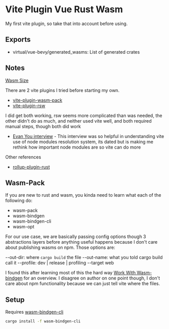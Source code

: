 # Vite Plugin Vue Rust Wasm

My first vite plugin, so take that into account before using.

## Exports

- virtual/vue-bevy/generated_wasms: List of generated crates

## Notes

[Wasm Size](https://rustwasm.github.io/docs/book/reference/code-size.html)

There are 2 vite plugins I tried before starting my own.

- [vite-plugin-wasm-pack](https://github.com/nshen/vite-plugin-wasm-pack)
- [vite-plugin-rsw](https://github.com/lencx/vite-plugin-rsw)

I did get both working, rsw seems more complicated than was needed, the other didn't do as much, and neither used vite well, and both required manual steps, though both did work

- [Evan You interview](https://fullstackradio.com/140) - This interview was so helpful in understanding vite use of node modules resolution system, its dated but is making me rethink how important node modules are so vite can do more

Other references

- [rollup-plugin-rust](https://github.com/wasm-tool/rollup-plugin-rust/)

## Wasm-Pack

If you are new to rust and wasm, you kinda need to learn what each of the following do:

- wasm-pack
- wasm-bindgen
- wasm-bindgen-cli
- wasm-opt
  
For our use case, we are basically passing config options
though 3 abstractions layers before anything useful happens because I don't care about publishing wasms on npm.  Those options are:

--out-dir: where `cargo build` the file
--out-name: what you told cargo build call it
--profile: dev | release | profiling
--target web

I found this after learning most of this the hard way [Work With Wasm-bindgen](https://www.reddit.com/r/rust/comments/kd22u5/wasmpack_dissectionhow_to_work_with_wasmbindgen/) for an overview.  I disagree on author on one point though, I don't care about npm functionality
because we can just tell vite where the files.

## Setup

Requires [wasm-bindgen-cli](https://rustwasm.github.io/wasm-bindgen/reference/cli.html)

```bash
cargo install -f wasm-bindgen-cli
```
